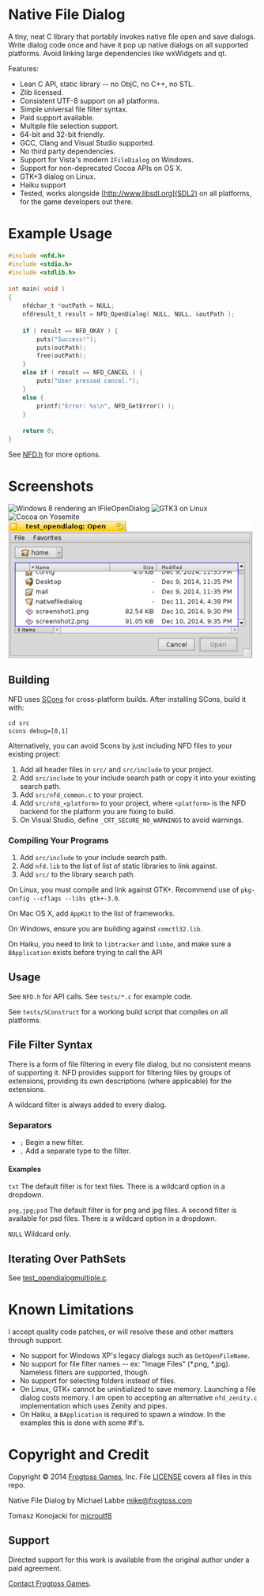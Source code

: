 # Native File Dialog #

A tiny, neat C library that portably invokes native file open and save dialogs.  Write dialog code once and have it pop up native dialogs on all supported platforms.  Avoid linking large dependencies like wxWidgets and qt.

Features:

 - Lean C API, static library -- no ObjC, no C++, no STL.
 - Zlib licensed.
 - Consistent UTF-8 support on all platforms.
 - Simple universal file filter syntax.
 - Paid support available.
 - Multiple file selection support.
 - 64-bit and 32-bit friendly.
 - GCC, Clang and Visual Studio supported.
 - No third party dependencies.
 - Support for Vista's modern `IFileDialog` on Windows.
 - Support for non-deprecated Cocoa APIs on OS X.
 - GTK+3 dialog on Linux.
 - Haiku support
 - Tested, works alongside [http://www.libsdl.org](SDL2) on all platforms, for the game developers out there.

# Example Usage #

```C
#include <nfd.h>
#include <stdio.h>
#include <stdlib.h>

int main( void )
{
    nfdchar_t *outPath = NULL;
    nfdresult_t result = NFD_OpenDialog( NULL, NULL, &outPath );
        
    if ( result == NFD_OKAY ) {
        puts("Success!");
        puts(outPath);
        free(outPath);
    }
    else if ( result == NFD_CANCEL ) {
        puts("User pressed cancel.");
    }
    else {
        printf("Error: %s\n", NFD_GetError() );
    }

    return 0;
}
```

See [NFD.h](src/include/nfd.h) for more options.

# Screenshots #

![Windows 8 rendering an IFileOpenDialog](screens/open_win8.png?raw=true)
![GTK3 on Linux](screens/open_gtk3.png?raw=true)
![Cocoa on Yosemite](screens/open_cocoa.png?raw=true)
![Haiku](screens/open_haiku.png?raw=true)

## Building ##

NFD uses [SCons](http://www.scons.org) for cross-platform builds.  After installing SCons, build it with:

    cd src
    scons debug=[0,1]

Alternatively, you can avoid Scons by just including NFD files to your existing project:

 1. Add all header files in `src/` and `src/include` to your project.
 2. Add `src/include` to your include search path or copy it into your existing search path.
 3. Add `src/nfd_common.c` to your project.
 4. Add `src/nfd_<platform>` to your project, where `<platform>` is the NFD backend for the platform you are fixing to build.
 5. On Visual Studio, define `_CRT_SECURE_NO_WARNINGS` to avoid warnings.

### Compiling Your Programs ###

 1. Add `src/include` to your include search path.
 2. Add `nfd.lib` to the list of list of static libraries to link against.
 3. Add `src/` to the library search path.

On Linux, you must compile and link against GTK+.  Recommend use of `pkg-config --cflags --libs gtk+-3.0`.

On Mac OS X, add `AppKit` to the list of frameworks.

On Windows, ensure you are building against `comctl32.lib`.

On Haiku, you need to link to `libtracker` and `libbe`, and make sure a `BApplication` exists before trying to call the API

## Usage ##

See `NFD.h` for API calls.  See `tests/*.c` for example code.

See `tests/SConstruct` for a working build script that compiles on all platforms.

## File Filter Syntax ##

There is a form of file filtering in every file dialog, but no consistent means of supporting it.  NFD provides support for filtering files by groups of extensions, providing its own descriptions (where applicable) for the extensions.

A wildcard filter is always added to every dialog.

### Separators ###

 - `;` Begin a new filter.
 - `,` Add a separate type to the filter.

#### Examples ####

`txt` The default filter is for text files.  There is a wildcard option in a dropdown.

`png,jpg;psd` The default filter is for png and jpg files.  A second filter is available for psd files.  There is a wildcard option in a dropdown.

`NULL` Wildcard only.

## Iterating Over PathSets ##

See [test_opendialogmultiple.c](test/test_opendialogmultiple.c).

# Known Limitations #

I accept quality code patches, or will resolve these and other matters through support.

 - No support for Windows XP's legacy dialogs such as `GetOpenFileName`.
 - No support for file filter names -- ex: "Image Files" (*.png, *.jpg).  Nameless filters are supported, though.
 - No support for selecting folders instead of files.
 - On Linux, GTK+ cannot be uninitialized to save memory.  Launching a file dialog costs memory.  I am open to accepting an alternative `nfd_zenity.c` implementation which uses Zenity and pipes.
 - On Haiku, a `BApplication` is required to spawn a window. In the examples this is done with some #if's.
# Copyright and Credit #

Copyright &copy; 2014 [Frogtoss Games](http://www.frogtoss.com), Inc.
File [LICENSE](LICENSE) covers all files in this repo.

Native File Dialog by Michael Labbe
<mike@frogtoss.com>

Tomasz Konojacki for [microutf8](http://puszcza.gnu.org.ua/software/microutf8/)

## Support ##

Directed support for this work is available from the original author under a paid agreement.

[Contact Frogtoss Games](http://www.frogtoss.com/pages/contact.html).

